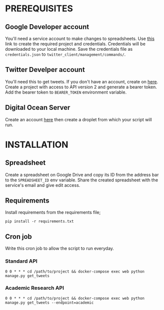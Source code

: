 # PREREQUISITES

## Google Developer account

You'll need a service account to make changes to spreadsheets. Use [this](https://console.cloud.google.com/iam-admin/serviceaccounts/create) link to create the required project and credentials. Credentials will be downloaded to your local machine. Save the credentials file as `credentials.json` to `twitter_client/management/commands/`.

## Twitter Develper account

You'll need this to get tweets. If you don't have an account, create on [here](https://developer.twitter.com/en/apply/user.html). Create a project with access to API version 2 and generate a bearer token. Add the bearer token to `BEARER_TOKEN` environment variable.

## Digital Ocean Server

Create an account [here](https://m.do.co/c/c244ac4077e3) then create a droplet from which your script will run.

# INSTALLATION

## Spreadsheet

Create a spreadsheet on Google Drive and copy its ID from the address bar to the `SPREADSHEET_ID` env variable. Share the created spreadsheet with the service's email and give edit access.

## Requirements

Install requirements from the requirements file;

	pip install -r requirements.txt


## Cron job

Write this cron job to allow the script to run everyday.

### Standard API

    0 0 * * * cd /path/to/project && docker-compose exec web python manage.py get_tweets


### Academic Research API

    0 0 * * * cd /path/to/project && docker-compose exec web python manage.py get_tweets --endpoint=academic

